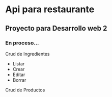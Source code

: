 <h1>Api para restaurante</h1>
<h2>Proyecto para Desarrollo web 2 </h2>
<h3>En proceso...</h3>


<title>Terminado:</title>
<p>Crud de Ingredientes</p>
<ul>
  <li>Listar</li>
  <li>Crear</li>
  <li>Editar</li>
  <li>Borrar</li>
</ul>

<title>Por hacer:</title>
<p>Crud de Productos</p>

